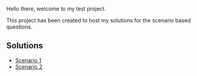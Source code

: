 Hello there, welcome to my test project.

This project has been created to host my solutions for the scenario based questions.

## Solutions

- [Scenario 1](Q1\README.MD)
- [Scenario 2](Q2\README.MD)
